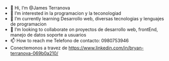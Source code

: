 - 👋 Hi, I’m @James Terranova
- 👀 I’m interested in la programacion y la teconologiad
- 🌱 I’m currently learning  Desarrollo web, diversas tecnologias y lenguajes de programacion
- 💞️ I’m looking to collaborate on  proyectos  de desarrollo web, frontEnd, manejo de datos soporte a usuarios
- 📫 How to reach me  Telefono de contacto: 0980753946 
- Conectemonos a travez de  https://www.linkedin.com/in/bryan-terranova-069b0a210/

<!---
Jterranova23/Jterranova23 is a ✨ special ✨ repository because its `README.md` (this file) appears on your GitHub profile.
You can click the Preview link to take a look at your changes.
--->

